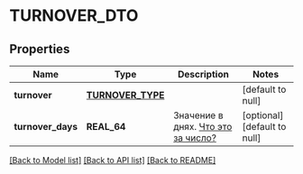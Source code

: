 # TURNOVER_DTO

## Properties
Name | Type | Description | Notes
------------ | ------------- | ------------- | -------------
**turnover** | [**TURNOVER_TYPE**](TurnoverType.md) |  | [default to null]
**turnover_days** | **REAL_64** | Значение в днях. [Что это за число?](https://yandex.ru/support/marketplace/analytics/turnover.html) | [optional] [default to null]

[[Back to Model list]](../README.md#documentation-for-models) [[Back to API list]](../README.md#documentation-for-api-endpoints) [[Back to README]](../README.md)


